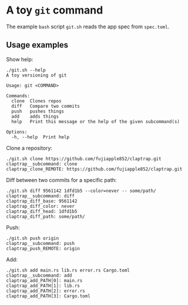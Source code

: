 # A toy `git` command

The example `bash` script `git.sh` reads the app spec from `spec.toml`.

## Usage examples

Show help:

```shell
./git.sh --help
A toy versioning of git

Usage: git <COMMAND>

Commands:
  clone  Clones repos
  diff   Compare two commits
  push   pushes things
  add    adds things
  help   Print this message or the help of the given subcommand(s)

Options:
  -h, --help  Print help
```

Clone a repository:

```shell
./git.sh clone https://github.com/fujiapple852/claptrap.git
claptrap__subcommand: clone
claptrap_clone_REMOTE: https://github.com/fujiapple852/claptrap.git
```

Diff between two commits for a specific path:

```shell
./git.sh diff 9561142 1dfd1b5 --color=never -- some/path/
claptrap__subcommand: diff
claptrap_diff_base: 9561142
claptrap_diff_color: never
claptrap_diff_head: 1dfd1b5
claptrap_diff_path: some/path/
```

Push:

```shell
./git.sh push origin
claptrap__subcommand: push
claptrap_push_REMOTE: origin
```

Add:

```shell
./git.sh add main.rs lib.rs error.rs Cargo.toml
claptrap__subcommand: add
claptrap_add_PATH[0]: main.rs
claptrap_add_PATH[1]: lib.rs
claptrap_add_PATH[2]: error.rs
claptrap_add_PATH[3]: Cargo.toml
```
